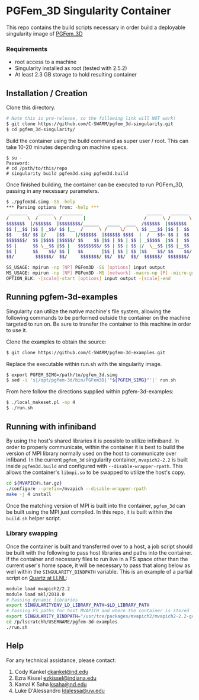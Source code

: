 # PGFem_3D Singularity Container

This repo contains the build scripts necessary in order build a deployable singularity image of [PGFem_3D](https://github.com/C-SWARM/pgfem-3d)

### Requirements

  - root access to a machine
  - Singularity installed as root (tested with 2.5.2)
  - At least 2.3 GB storage to hold resulting container

## Installation / Creation

Clone this directory.
```bash 
# Note this is pre-release, so the following link will NOT work!
$ git clone https://github.com/C-SWARM/pgfem_3d-singularity.git
$ cd pgfem_3d-singularity/
```
Build the container using the build command as super user / root. This can take 10-20 minutes depending on machine specs.
```console
$ su -
Password:
# cd /path/to/this/repo
# singularity build pgfem3d.simg pgfem3d.build
```
Once finished building, the container can be executed to run PGFem_3D, passing in any necessary parameters.
```bash
$ ./pgfem3d.simg -SS -help
*** Parsing options from: -help ***
 _______    ______   ________                        ______   _______  
/       \  /      \ /        |                      /      \ /       \ 
$$$$$$$  |/$$$$$$  |$$$$$$$$/______   _____  ____  /$$$$$$  |$$$$$$$  |
$$ |__$$ |$$ | _$$/ $$ |__  /      \ /     \/    \ $$ ___$$ |$$ |  $$ |
$$    $$/ $$ |/    |$$    |/$$$$$$  |$$$$$$ $$$$  |  /   $$< $$ |  $$ |
$$$$$$$/  $$ |$$$$ |$$$$$/ $$    $$ |$$ | $$ | $$ | _$$$$$  |$$ |  $$ |
$$ |      $$ \__$$ |$$ |   $$$$$$$$/ $$ | $$ | $$ |/  \__$$ |$$ |__$$ |
$$ |      $$    $$/ $$ |   $$       |$$ | $$ | $$ |$$    $$/ $$    $$/ 
$$/        $$$$$$/  $$/     $$$$$$$/ $$/  $$/  $$/  $$$$$$/  $$$$$$$/  

SS_USAGE: mpirun -np [NP] PGFem3D -SS [options] input output
MS_USAGE: mpirun -np [NP] PGFem3D -MS [network] -macro-np [P] -micro-group-size [S] [macro OPTION_BLK] [micro OPTION_BLK]
OPTION_BLK: -[scale]-start [options] input output -[scale]-end
```

## Running pgfem-3d-examples

Singularity can utilize the native machine's file system, allowing the following commands to be performed outside the container
on the machine targeted to run on. Be sure to transfer the container to this machine in order to use it.


Clone the examples to obtain the source:
```bash
$ git clone https://github.com/C-SWARM/pgfem-3d-examples.git
```
Replace the executable within run.sh with the singularity image.
```bash
$ export PGFEM_SIMG=/path/to/pgfem_3d.simg
$ sed -i 's|/opt/pgfem-3d/bin/PGFem3D|'"${PGFEM_SIMG}"'|' run.sh
```
From here follow the directions supplied within pgfem-3d-examples:
```bash
$ ./local_makeset.pl -np 4
$ ./run.sh
```

## Running with infiniband

By using the host's shared libraries it is possible to utilize infiniband. In order to properly communicate, within the container it is best to build the version of MPI library normally used on the host to communicate over infiband. In the current `pgfem_3d` singularity container, `mvapich2-2.2` is built inside `pgfem3d.build` and configured with `--disable-wrapper-rpath`. This allows the container's `libmpi.so` to be swapped to utilize the host's copy.
```bash
cd ${MVAPICH%.tar.gz}
./configure --prefix=/mvapich --disable-wrapper-rpath
make -j 4 install
```
Once the matching version of MPI is built into the container, `pgfem_3d` can be built using the MPI just compiled. In this repo, it is built within the `build.sh` helper script.

### Library swapping

Once the container is built and transferred over to a host, a job script should be built with the following to pass host libraries and paths into the container. If the container and necessary files to run live in a FS space other than the current user's home space, it will be necessary to pass that along below as well within the `SINGULARITY_BINDPATH` variable. This is an example of a partial script on [Quartz at LLNL](https://hpc.llnl.gov/hardware/platforms/Quartz):
```bash
module load mvapich2/2.2
module load mkl/2018.0
# Passing dynamic libraries
export SINGULARITYENV_LD_LIBRARY_PATH=$LD_LIBRARY_PATH
# Passing FS paths for host MVAPICH and where the container is stored
export SINGULARITY_BINDPATH="/usr/tce/packages/mvapich2/mvapich2-2.2-gcc-7.1.0/lib,/p/lscratchh/USERNAME"
cd /p/lscratchh/USERNAME/pgfem-3d-examples
./run.sh
```

## Help
For any technical assistance, please contact:

1.  Cody Kankel [ckankel@nd.edu](mailto:ckankel@nd.edu)
2.  Ezra Kissel [ezkissel@indiana.edu](mailto:ezkissel@indiana.edu)
3.  Kamal K Saha [ksaha@nd.edu](mailto:ksaha@nd.edu)
4.  Luke D'Alessandro [ldalessa@uw.edu](mailto:ldalessa@uw.edu)

